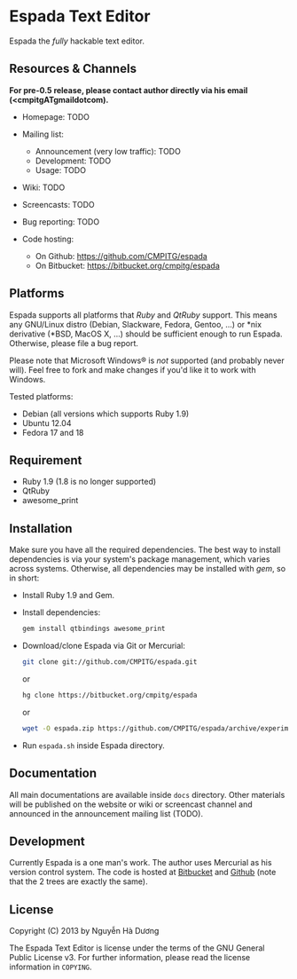 # Espada Text Editor

Espada the *fully* hackable text editor.

## Resources & Channels

**For pre-0.5 release, please contact author directly via his email (<cmpitgATgmaildotcom).**

* Homepage: TODO

* Mailing list:
  - Announcement (very low traffic): TODO
  - Development: TODO
  - Usage: TODO

* Wiki: TODO

* Screencasts: TODO

* Bug reporting: TODO

* Code hosting:
  - On Github: <https://github.com/CMPITG/espada>
  - On Bitbucket: <https://bitbucket.org/cmpitg/espada>

## Platforms

Espada supports all platforms that *Ruby* and *QtRuby* support.  This means any GNU/Linux distro (Debian, Slackware, Fedora, Gentoo, ...) or \*nix derivative (*BSD, MacOS X, ...) should be sufficient enough to run Espada.  Otherwise, please file a bug report.

Please note that Microsoft Windows® is *not* supported (and probably never will).  Feel free to fork and make changes if you'd like it to work with Windows.

Tested platforms:

* Debian (all versions which supports Ruby 1.9)
* Ubuntu 12.04
* Fedora 17 and 18

## Requirement

* Ruby 1.9 (1.8 is no longer supported)
* QtRuby
* awesome_print

## Installation

Make sure you have all the required dependencies.  The best way to install dependencies is via your system's package management, which varies across systems.  Otherwise, all dependencies may be installed with *gem*, so in short:

* Install Ruby 1.9 and Gem.

* Install dependencies:

  ```sh
  gem install qtbindings awesome_print
  ```

* Download/clone Espada via Git or Mercurial:

  ```sh
  git clone git://github.com/CMPITG/espada.git
  ```

  or

  ```sh
  hg clone https://bitbucket.org/cmpitg/espada
  ```

  or

  ```sh
  wget -O espada.zip https://github.com/CMPITG/espada/archive/experiment.zip && unzip espada.zip
  ```

* Run `espada.sh` inside Espada directory.

## Documentation

All main documentations are available inside `docs` directory.  Other materials will be published on the website or wiki or screencast channel and announced in the announcement mailing list (TODO).

## Development

Currently Espada is a one man's work.  The author uses Mercurial as his version control system.  The code is hosted at [Bitbucket](https://bitbucket.org/cmpitg/espada) and [Github](<https://github.com/CMPITG/espada>) (note that the 2 trees are exactly the same).

## License

Copyright (C) 2013 by Nguyễn Hà Dương <cmpitgATgmaildotcom>

The Espada Text Editor is license under the terms of the GNU General Public License v3.  For further information, please read the license information in `COPYING`.
